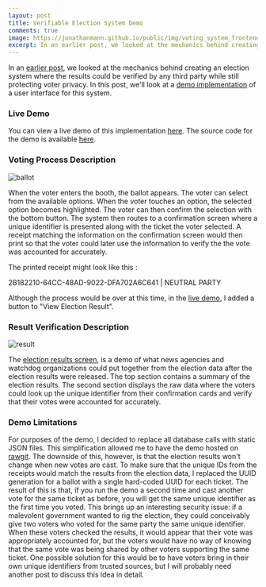 ```yaml
---
layout: post
title: Verifiable Election System Demo
comments: true
image: https://jonathanmann.github.io/public/img/voting_system_frontend.png
excerpt: In an earlier post, we looked at the mechanics behind creating an election system where the results could be verified by any third party while still protecting voter privacy. In this post, we'll look at a demo implementation of a user interface for this system.
---
```


In an [earlier post](https://jonathanmann.github.io/2015/08/29/transparent-verifialbe-private-elections/), we looked at the mechanics behind creating an election system where the results could be verified by any third party while still protecting voter privacy. In this post, we'll look at a [demo implementation](https://cdn.rawgit.com/jonathanmann/blog_examples/master/Javascript/election_system_demo/index.html) of a user interface for this system.

### Live Demo

You can view a live demo of this implementation [here](https://cdn.rawgit.com/jonathanmann/blog_examples/master/Javascript/election_system_demo/index.html). The source code for the demo is available [here](https://github.com/jonathanmann/blog_examples/tree/master/Javascript/election_system_demo).

### Voting Process Description

![ballot](https://jonathanmann.github.io/public/img/voting_system_frontend.png)

When the voter enters the booth, the ballot appears. The voter can select from the available options. When the voter touches an option, the selected option becomes highlighted. The voter can then confirm the selection with the bottom button. The system then routes to a confirmation screen where a unique identifier is presented along with the ticket the voter selected. A receipt matching the information on the confirmation screen would then print so that the voter could later use the information to verify the the vote was accounted for accurately.

The printed receipt might look like this :

2B182210-64CC-48AD-9022-DFA702A6C641 | NEUTRAL PARTY

Although the process would be over at this time, in the [live demo](https://cdn.rawgit.com/jonathanmann/blog_examples/master/Javascript/election_system_demo/index.html), I added a button to "View Election Result". 

### Result Verification Description

![result](https://jonathanmann.github.io/public/img/demo_result.png)

The [election results screen](https://cdn.rawgit.com/jonathanmann/blog_examples/master/Javascript/election_system_demo/index.html#/result), is a demo of what news agencies and watchdog organizations could put together from the election data after the election results were released. The top section contains a summary of the election results. The second section displays the raw data where the voters could look up the unique identifier from their confirmation cards and verify that their votes were accounted for accurately.

### Demo Limitations

For purposes of the demo, I decided to replace all database calls with static JSON files. This simplification allowed me to have the demo hosted on [rawgit](https://rawgit.com/). The downside of this, however, is that the election results won't change when new votes are cast. To make sure that the unique IDs from the receipts would match the results from the election data, I replaced the UUID generation for a ballot with a single hard-coded UUID for each ticket. The result of this is that, if you run the demo a second time and cast another vote for the same ticket as before, you will get the same unique identifier as the first time you voted. This brings up an interesting security issue: if a malevolent government wanted to rig the election, they could conceivably give two voters who voted for the same party the same unique identifier. When these voters checked the results, it would appear that their vote was appropriately accounted for, but the voters would have no way of knowing that the same vote was being shared by other voters supporting the same ticket. One possible solution for this would be to have voters bring in their own unique identifiers from trusted sources, but I will probably need another post to discuss this idea in detail.  
